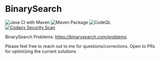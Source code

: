 # BinarySearch

![Java CI with Maven](https://github.com/anchit-choudhry/BinarySeach/workflows/Java%20CI%20with%20Maven/badge.svg)
![Maven Package](https://github.com/anchit-choudhry/BinarySearch/workflows/Maven%20Package/badge.svg)
![CodeQL](https://github.com/anchit-choudhry/BinarySearch/workflows/CodeQL/badge.svg?branch=main)
[![Codacy Security Scan](https://github.com/anchit-choudhry/BinarySearch/actions/workflows/codacy-analysis.yml/badge.svg)](https://github.com/anchit-choudhry/BinarySearch/actions/workflows/codacy-analysis.yml)

BinarySearch Problems: https://binarysearch.com/problems

Please feel free to reach out to me for questions/corrections. Open to PRs for optimizing the current solutions